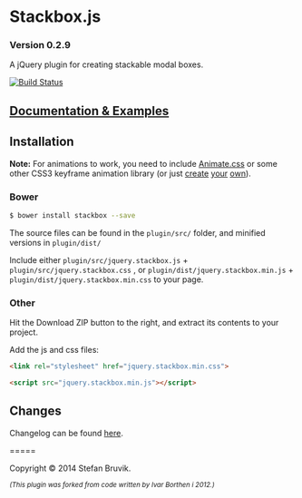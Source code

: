 Stackbox.js
============

### Version 0.2.9

A jQuery plugin for creating stackable modal boxes.

[![Build Status](https://travis-ci.org/stebru/stackbox.svg?branch=master)](https://travis-ci.org/stebru/stackbox)

## [Documentation & Examples](http://stefan.codes/stackbox/ "Stackbox Documentation")

## Installation

**Note:** For animations to work, you need to include [Animate.css](https://github.com/daneden/animate.css "Animate.css") or some other CSS3 keyframe animation library (or just [create](http://cssanimate.com/ "CSS3 Keyframe Animation Generator") [your](http://www.css3maker.com/css3-animation.html "CSS Animation | CSS 3.0 Maker") [own](http://css-tricks.com/snippets/css/keyframe-animation-syntax/ "Keyframe Animation Syntax | CSS Tricks")).

### Bower

``` bash
$ bower install stackbox --save
```

The source files can be found in the `plugin/src/` folder, and minified versions in `plugin/dist/`

Include either `plugin/src/jquery.stackbox.js` + `plugin/src/jquery.stackbox.css` , or `plugin/dist/jquery.stackbox.min.js` + `plugin/dist/jquery.stackbox.min.css` to your page.

### Other

Hit the Download ZIP button to the right, and extract its contents to your project.

Add the js and css files:

``` html
<link rel="stylesheet" href="jquery.stackbox.min.css">

<script src="jquery.stackbox.min.js"></script>
```

## Changes

Changelog can be found [here](https://github.com/stebru/stackbox/blob/master/CHANGELOG.md "Stackbox Changelog").


=====

Copyright © 2014 Stefan Bruvik.

*<sub>(This plugin was forked from code written by Ivar Borthen i 2012.)</sub>*
